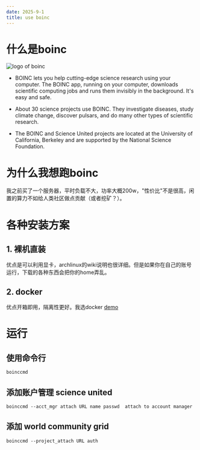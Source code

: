 ```yaml
---
date: 2025-9-1
title: use boinc
---
```

# 什么是boinc
![logo of boinc](https://boinc.berkeley.edu/logo/boinc_logo.png)
* BOINC lets you help cutting-edge science research using your computer. The BOINC app, running on your computer, downloads scientific computing jobs and runs them invisibly in the background. It's easy and safe.

* About 30 science projects use BOINC. They investigate diseases, study climate change, discover pulsars, and do many other types of scientific research.

* The BOINC and Science United projects are located at the University of California, Berkeley and are supported by the National Science Foundation.

# 为什么我想跑boinc
我之前买了一个服务器，平时负载不大，功率大概200w，"性价比"不是很高，闲置的算力不如给人类社区做点贡献（或者挖矿？）。
# 各种安装方案
## 1. 裸机直装
优点是可以利用显卡，archlinux的wiki说明也很详细。但是如果你在自己的账号运行，下载的各种东西会把你的home弄乱。
## 2. docker
优点开箱即用，隔离性更好。我选docker
[demo](https://github.com/k88936/boinc)
# 运行
## 使用命令行
```shell 
boinccmd
```
## 添加账户管理 science united
```shell
boinccmd --acct_mgr attach URL name passwd  attach to account manager
```
## 添加 world community grid
```shell
boinccmd --project_attach URL auth
```
